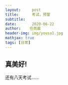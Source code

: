 ```yaml
---
layout:     post
title:      考试，预警
subtitle:
date:       2020-06-22
author:    任雨晨
header-img: img/yousa1.jpg
mathjax: true
tags: [日常]
---
```



## 真美好!
还有八天考试......
